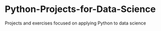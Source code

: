 # Python-Projects-for-Data-Science
Projects and exercises focused on applying Python to data science

